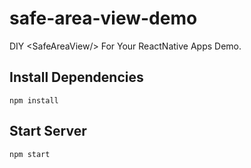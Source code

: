 # safe-area-view-demo
DIY &lt;SafeAreaView/> For Your ReactNative Apps Demo.

## Install Dependencies
`npm install`

## Start Server
`npm start`
